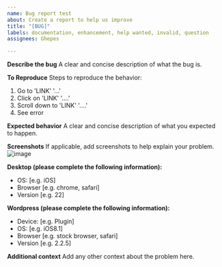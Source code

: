 ```yaml
---
name: Bug report test
about: Create a report to help us improve
title: "[BUG]"
labels: documentation, enhancement, help wanted, invalid, question
assignees: Ghepes

---
```


**Describe the bug**
A clear and concise description of what the bug is.

**To Reproduce**
Steps to reproduce the behavior:
1. Go to 'LINK' '...'
2. Click on 'LINK' '....'
3. Scroll down to 'LINK' '....'
4. See error

**Expected behavior**
A clear and concise description of what you expected to happen.

**Screenshots**
If applicable, add screenshots to help explain your problem.
![image](https://github.com/user-attachments/assets/07ef0d1d-376c-45ca-aa63-b761866917a1)



**Desktop (please complete the following information):**
 - OS: [e.g. iOS]
 - Browser [e.g. chrome, safari]
 - Version [e.g. 22]

**Wordpress (please complete the following information):**
 - Device: [e.g. Plugin]
 - OS: [e.g. iOS8.1]
 - Browser [e.g. stock browser, safari]
 - Version [e.g. 2.2.5]

**Additional context**
Add any other context about the problem here.
